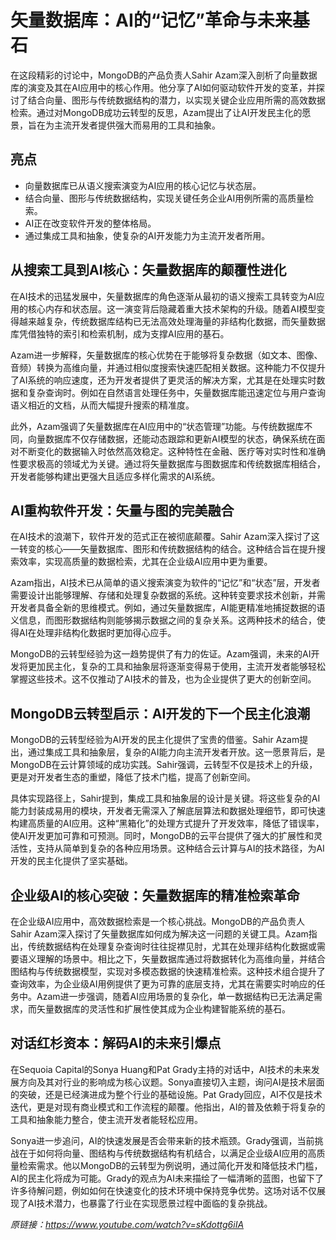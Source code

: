 # 矢量数据库：AI的“记忆”革命与未来基石

在这段精彩的讨论中，MongoDB的产品负责人Sahir Azam深入剖析了向量数据库的演变及其在AI应用中的核心作用。他分享了AI如何驱动软件开发的变革，并探讨了结合向量、图形与传统数据结构的潜力，以实现关键企业应用所需的高效数据检索。通过对MongoDB成功云转型的反思，Azam提出了让AI开发民主化的愿景，旨在为主流开发者提供强大而易用的工具和抽象。

## 亮点
- 向量数据库已从语义搜索演变为AI应用的核心记忆与状态层。
- 结合向量、图形与传统数据结构，实现关键任务企业AI用例所需的高质量检索。
- AI正在改变软件开发的整体格局。
- 通过集成工具和抽象，使复杂的AI开发能力为主流开发者所用。

## 从搜索工具到AI核心：矢量数据库的颠覆性进化
在AI技术的迅猛发展中，矢量数据库的角色逐渐从最初的语义搜索工具转变为AI应用的核心内存和状态层。这一演变背后隐藏着重大技术架构的升级。随着AI模型变得越来越复杂，传统数据库结构已无法高效处理海量的非结构化数据，而矢量数据库凭借独特的索引和检索机制，成为支撑AI应用的基石。

Azam进一步解释，矢量数据库的核心优势在于能够将复杂数据（如文本、图像、音频）转换为高维向量，并通过相似度搜索快速匹配相关数据。这种能力不仅提升了AI系统的响应速度，还为开发者提供了更灵活的解决方案，尤其是在处理实时数据和复杂查询时。例如在自然语言处理任务中，矢量数据库能迅速定位与用户查询语义相近的文档，从而大幅提升搜索的精准度。

此外，Azam强调了矢量数据库在AI应用中的“状态管理”功能。与传统数据库不同，向量数据库不仅存储数据，还能动态跟踪和更新AI模型的状态，确保系统在面对不断变化的数据输入时依然高效稳定。这种特性在金融、医疗等对实时性和准确性要求极高的领域尤为关键。通过将矢量数据库与图数据库和传统数据库相结合，开发者能够构建出更强大且适应多样化需求的AI系统。

## AI重构软件开发：矢量与图的完美融合
在AI技术的浪潮下，软件开发的范式正在被彻底颠覆。Sahir Azam深入探讨了这一转变的核心——矢量数据库、图形和传统数据结构的结合。这种结合旨在提升搜索效率，实现高质量的数据检索，尤其在企业级AI应用中更为重要。

Azam指出，AI技术已从简单的语义搜索演变为软件的“记忆”和“状态”层，开发者需要设计出能够理解、存储和处理复杂数据的系统。这种转变要求技术创新，并需开发者具备全新的思维模式。例如，通过矢量数据库，AI能更精准地捕捉数据的语义信息，而图形数据结构则能够揭示数据之间的复杂关系。这两种技术的结合，使得AI在处理非结构化数据时更加得心应手。

MongoDB的云转型经验为这一趋势提供了有力的佐证。Azam强调，未来的AI开发将更加民主化，复杂的工具和抽象层将逐渐变得易于使用，主流开发者能够轻松掌握这些技术。这不仅推动了AI技术的普及，也为企业提供了更大的创新空间。

## MongoDB云转型启示：AI开发的下一个民主化浪潮
MongoDB的云转型经验为AI开发的民主化提供了宝贵的借鉴。Sahir Azam提出，通过集成工具和抽象层，复杂的AI能力向主流开发者开放。这一愿景背后，是MongoDB在云计算领域的成功实践。Sahir强调，云转型不仅是技术上的升级，更是对开发者生态的重塑，降低了技术门槛，提高了创新空间。

具体实现路径上，Sahir提到，集成工具和抽象层的设计是关键。将这些复杂的AI能力封装成易用的模块，开发者无需深入了解底层算法和数据处理细节，即可快速构建高质量的AI应用。这种“黑箱化”的处理方式提升了开发效率，降低了错误率，使AI开发更加可靠和可预测。同时，MongoDB的云平台提供了强大的扩展性和灵活性，支持从简单到复杂的各种应用场景。这种结合云计算与AI的技术路径，为AI开发的民主化提供了坚实基础。

## 企业级AI的核心突破：矢量数据库的精准检索革命
在企业级AI应用中，高效数据检索是一个核心挑战。MongoDB的产品负责人Sahir Azam深入探讨了矢量数据库如何成为解决这一问题的关键工具。Azam指出，传统数据结构在处理复杂查询时往往捉襟见肘，尤其在处理非结构化数据或需要语义理解的场景中。相比之下，矢量数据库通过将数据转化为高维向量，并结合图结构与传统数据模型，实现对多模态数据的快速精准检索。这种技术组合提升了查询效率，为企业级AI用例提供了更为可靠的底层支持，尤其在需要实时响应的任务中。Azam进一步强调，随着AI应用场景的复杂化，单一数据结构已无法满足需求，而矢量数据库的灵活性和扩展性使其成为企业构建智能系统的基石。

## 对话红杉资本：解码AI的未来引爆点
在Sequoia Capital的Sonya Huang和Pat Grady主持的对话中，AI技术的未来发展方向及其对行业的影响成为核心议题。Sonya直接切入主题，询问AI是技术层面的突破，还是已经演进成为整个行业的基础设施。Pat Grady回应，AI不仅是技术迭代，更是对现有商业模式和工作流程的颠覆。他指出，AI的普及依赖于将复杂的工具和抽象能力整合，使主流开发者能轻松应用。

Sonya进一步追问，AI的快速发展是否会带来新的技术瓶颈。Grady强调，当前挑战在于如何将向量、图结构与传统数据结构有机结合，以满足企业级AI应用的高质量检索需求。他以MongoDB的云转型为例说明，通过简化开发和降低技术门槛，AI的民主化将成为可能。Grady的观点为AI未来描绘了一幅清晰的蓝图，也留下了许多待解问题，例如如何在快速变化的技术环境中保持竞争优势。这场对话不仅展现了AI技术潜力，也暴露了行业在实现愿景过程中面临的复杂挑战。

_原链接：https://www.youtube.com/watch?v=sKdottg6iIA_